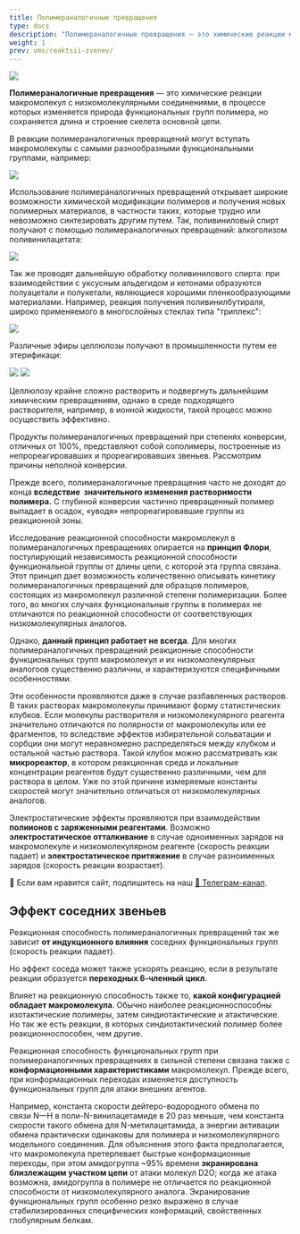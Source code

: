 ```yaml
---
title: Полимераналогичные превращения
type: docs
description: "Полимераналогичные превращения — это химические реакции макромолекул с низкомолекулярными соединениями, в процессе которых изменяется природа функциональных групп полимера, но сохраняется длина и строение скелета основной цепи."
weight: 1
prev: vms/reaktsii-zvenev/
---
```


![](/images/polimeranalogichnye-prevrashcheniya/analog_clip_image001.png)

**Полимераналогичные превращения** — это химические реакции макромолекул с низкомолекулярными соединениями, в процессе которых изменяется природа функциональных групп полимера, но сохраняется длина и строение скелета основной цепи.

В реакции полимераналогичных превращений могут вступать макромолекулы с самыми разнообразными функциональными группами, например:

![](/images/polimeranalogichnye-prevrashcheniya/analog_clip_image001_0000.png)

Использование полимераналогичных превращений открывает широкие возможности химической модификации полимеров и получения новых полимерных материалов, в частности таких, которые трудно или невозможно синтезировать другим путем. Так, поливиниловый спирт получают с помощью полимераналогичных превращений: алкоголизом поливинилацетата:

![](/images/polimeranalogichnye-prevrashcheniya/analog_clip_image001_0001.png)

Так же проводят дальнейшую обработку поливинилового спирта: при взаимодействии с уксусным альдегидом и кетонами образуются полуацетали и полукетали, являющиеся хорошими пленкообразующими материалами. Например, реакция получения поливинилбутираля, широко применяемого в многослойных стеклах типа "триплекс":

![](/images/polimeranalogichnye-prevrashcheniya/analog_clip_image001_0002.png)

Различные эфиры целлюлозы получают в промышленности путем ее этерификаци:

![](/images/polimeranalogichnye-prevrashcheniya/analog_clip_image001_0003.png) ![](/images/polimeranalogichnye-prevrashcheniya/analog_clip_image001_0007.png)

Целлюлозу крайне сложно растворить и подвергнуть дальнейшим химическим превращениям, однако в среде подходящего растворителя, например, в ионной жидкости, такой процесс можно осуществить эффективно.

Продукты полимераналогичных превращений при степенях конверсии, отличных от 100%, представляют собой сополимеры, построенные из непрореагировавших и прореагировавших звеньев. Рассмотрим причины неполной конверсии.

Прежде всего, полимераналогичные превращения часто не доходят до конца **вследствие  значительного изменения растворимости полимера.** C глубиной конверсии частично превращенный полимер выпадает в осадок, «уводя» непрореагировавшие группы из реакционной зоны.

Исследование реакционной способности макромолекул в полимераналогичных превращениях опирается на **принцип Флори**, постулирующий независимость реакционной способности функциональной группы от длины цепи, с которой эта группа связана. Этот принцип дает возможность количественно описывать кинетику полимераналогичных превращений для образцов полимеров, состоящих из макромолекул различной степени полимеризации. Более того, во многих случаях функциональные группы в полимерах не отличаются по реакционной способности от соответствующих низкомолекулярных аналогов.

Однако, **данный принцип работает не всегда**. Для многих полимераналогичных превращений реакционные способности функциональных групп макромолекул и их низкомолекулярных аналогоов существенно различны, и характеризуются специфичными особенностями.

Эти особенности проявляются даже в случае разбавленных растворов. В таких растворах макромолекулы принимают форму статистических клубков. Если молекулы растворителя и низкомолекулярного реагента значительно отличаются по полярности от макромолекулы или ее фрагментов, то вследствие эффектов избирательной сольватации и сорбции они могут неравномерно распределяться между клубком и остальной частью раствора. Такой клубок можно рассматривать как **микрореактор**, в котором реакционная среда и локальные концентрации реагентов будут существенно различными, чем для раствора в целом. Уже по этой причине измеряемые константы скоростей могут значительно отличаться от низкомолекулярных аналогов.

Электростатические эффекты проявляются при взаимодействии **полиионов с заряженными реагентами**. Возможно **электростатическое отталкивание** в случае одноименных зарядов на макромолекуле и низкомолекулярном реагенте (скорость реакции падает) и **электростатическое притяжение** в случае разноименных зарядов (скорость реакции возрастает).


<div class="pagination-nav__link">🙏 Если вам нравится сайт, подпишитесь на наш <a href="https://t.me/+JfpTv9CJlwQ0MThi">🔗 Телеграм-канал</a>.</div>

## Эффект соседних звеньев

Реакционная способность полимераналогичных превращений так же зависит **от индукционного влияния** соседних функциональных групп (скорость реакции падает).

Но эффект соседа может также ускорять реакцию, если в результате реакции образуется **переходных 6-членный цикл**.

Влияет на реакционную способность также то, **какой конфигурацией обладает макромолекула**. Обычно наиболее реакционноспособны изотактические полимеры, затем синдиотактические и атактические. Но так же есть реакции, в которых синдиотактический полимер более реакционноспособен, чем другие.

Реакционная способность функциональных групп при полимераналогичных превращениях в сильной степени связана также с **конформационными характеристиками** макромолекул. Прежде всего, при конформационных переходах изменяется доступность функциональных групп для атаки внешних агентов.

Например, константа скорости дейтеро-водородного обмена по связи N—Н в поли-N-винилацетамиде в 20 раз меньше, чем константа скорости такого обмена для N-метилацетамида, а энергии активации обмена практически одинаковы для полимера и низкомолекулярного модельного соединения. Для объяснения этого факта предполагается, что макромолекула претерпевает быстрые конформационные переходы, при этом амидогруппа ~95% времени **экранирована близлежащим участком цепи** от атаки молекул D2O; когда же атака возможна, амидогруппа в полимере не отличается по реакционной способности от низкомолекулярного аналога. Экранирование функциональных групп особенно резко выражено в случае стабилизированных специфических конформаций, свойственных глобулярным белкам.

